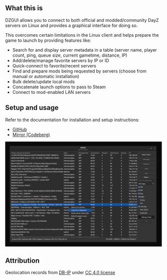 ## What this is
DZGUI allows you to connect to both official and modded/community DayZ servers on Linux and provides a graphical interface for doing so.

This overcomes certain limitations in the Linux client and helps prepare the game to launch by providing features like:

- Search for and display server metadata in a table (server name, player count, ping, queue size, current gametime, distance, IP)
- Add/delete/manage favorite servers by IP or ID
- Quick-connect to favorite/recent servers
- Find and prepare mods being requested by servers (choose from manual or automatic installation)
- Bulk delete/update local mods
- Concatenate launch options to pass to Steam
- Connect to mod-enabled LAN servers

## Setup and usage

Refer to the documentation for installation and setup instructions:

- [GitHub](https://aclist.github.io/dzgui/index.html)
- [Mirror (Codeberg)](https://aclist.codeberg.page)


![A screenshot of DZGUI](/images/example.png)

## Attribution

Geolocation records from [DB-IP](https://db-ip.com) under [CC 4.0 license](https://creativecommons.org/licenses/by/4.0/)
